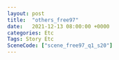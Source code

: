 ```yaml
---
layout: post
title:  "others_free97"
date:   2021-12-13 08:00:00 +0000
categories: Etc
Tags: Story Etc
SceneCode: ["scene_free97_q1_s20"]
---
```

